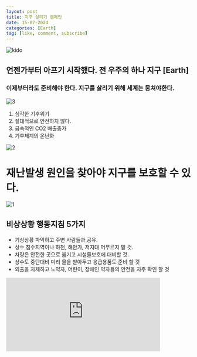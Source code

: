 ```yaml
---
layout: post
title: 지구 살리기 캠페인
date: 15-07-2024
categories: [Earth]
tag: [like, comment, subscribe]
---
```


![kido](https://hits.seeyoufarm.com/api/count/incr/badge.svg?url=https%3A%2F%2Fgithub.com%2Fsyskido%2Fhit-counter&count_bg=%2379C83D&title_bg=%23555555&icon=accusoft.svg&icon_color=%23E7E7E7&title=나령윤기도&edge_flat=false)


## 언젠가부터 아프기 시작했다. 전 우주의 하나 지구 [Earth]

### 이제부터라도 준비해야 한다. 지구를 살리기 위해 세계는 뭉쳐야한다.

![3](https://github.com/user-attachments/assets/ed00fe52-69b6-4be9-828e-547b7da520fc)


1. 심각한 기후위기
2. 절대적으로 안전하지 않다.
3. 급속적인 CO2 배출증가
4. 기후체계의 온난화


![2](https://github.com/user-attachments/assets/2c28a71e-ebcf-42ad-95f2-282350db4bd1)



# 재난발생 원인을 찾아야 지구를 보호할 수 있다.

![1](https://github.com/user-attachments/assets/e8d3cce7-bb15-4b79-b432-62252f4d2987)


## 비상상황 행동지침 5가지
- 기상상황 파악하고 주변 사람들과 공유.
- 상수 침수지역이나 하천, 해안가, 저지대 머무르지 말 것.
- 차량은 안전한 곳으로 옮기고 시설물보호에 대비할 것.
- 상수도 중단대비 미리 물을 받아두고 응급용품도 준비 할 것
- 외출을 자제하고 노약자, 어린이, 장애인 약자들의 안전을 자주 확인 할 것

<iframe width="420" height="200" src="https://www.youtube.com/embed/qmedNHwijbM" title="[송년기획 ⑦] 역대급 폭염에 기습 한파…제주 이상기후" frameborder="0" allow="accelerometer; autoplay; clipboard-write; encrypted-media; gyroscope; picture-in-picture; web-share" referrerpolicy="strict-origin-when-cross-origin" allowfullscreen></iframe>

<script src="https://utteranc.es/client.js"
        repo="syskido/syskido.github.io"
        issue-term="url"
        theme="github-light"
        crossorigin="anonymous"
        async>
</script>

